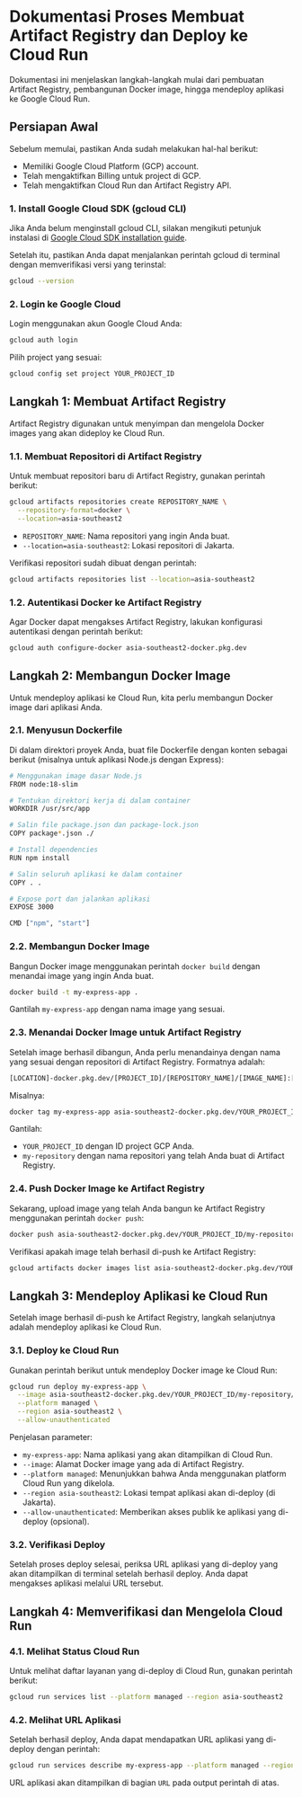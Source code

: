 # Dokumentasi Proses Membuat Artifact Registry dan Deploy ke Cloud Run

Dokumentasi ini menjelaskan langkah-langkah mulai dari pembuatan Artifact Registry, pembangunan Docker image, hingga mendeploy aplikasi ke Google Cloud Run.

## Persiapan Awal
Sebelum memulai, pastikan Anda sudah melakukan hal-hal berikut:

* Memiliki Google Cloud Platform (GCP) account.
* Telah mengaktifkan Billing untuk project di GCP.
* Telah mengaktifkan Cloud Run dan Artifact Registry API.

### 1. Install Google Cloud SDK (gcloud CLI)
Jika Anda belum menginstall gcloud CLI, silakan mengikuti petunjuk instalasi di [Google Cloud SDK installation guide](https://cloud.google.com/sdk/docs/install).

Setelah itu, pastikan Anda dapat menjalankan perintah gcloud di terminal dengan memverifikasi versi yang terinstal:

```bash
gcloud --version
```
### 2. Login ke Google Cloud
Login menggunakan akun Google Cloud Anda:
```bash
gcloud auth login
```
Pilih project yang sesuai:
```bash
gcloud config set project YOUR_PROJECT_ID
```

## Langkah 1: Membuat Artifact Registry
Artifact Registry digunakan untuk menyimpan dan mengelola Docker images yang akan dideploy ke Cloud Run.

### 1.1. Membuat Repositori di Artifact Registry
Untuk membuat repositori baru di Artifact Registry, gunakan perintah berikut:
```bash
gcloud artifacts repositories create REPOSITORY_NAME \
  --repository-format=docker \
  --location=asia-southeast2
```

* `REPOSITORY_NAME`: Nama repositori yang ingin Anda buat.
* `--location=asia-southeast2`: Lokasi repositori di Jakarta.

Verifikasi repositori sudah dibuat dengan perintah:
```bash
gcloud artifacts repositories list --location=asia-southeast2
```

### 1.2. Autentikasi Docker ke Artifact Registry
Agar Docker dapat mengakses Artifact Registry, lakukan konfigurasi autentikasi dengan perintah berikut:
```bash
gcloud auth configure-docker asia-southeast2-docker.pkg.dev
```

## Langkah 2: Membangun Docker Image
Untuk mendeploy aplikasi ke Cloud Run, kita perlu membangun Docker image dari aplikasi Anda.

### 2.1. Menyusun Dockerfile
Di dalam direktori proyek Anda, buat file Dockerfile dengan konten sebagai berikut (misalnya untuk aplikasi Node.js dengan Express):
```bash
# Menggunakan image dasar Node.js
FROM node:18-slim

# Tentukan direktori kerja di dalam container
WORKDIR /usr/src/app

# Salin file package.json dan package-lock.json
COPY package*.json ./

# Install dependencies
RUN npm install

# Salin seluruh aplikasi ke dalam container
COPY . .

# Expose port dan jalankan aplikasi
EXPOSE 3000

CMD ["npm", "start"]
```

### 2.2. Membangun Docker Image
Bangun Docker image menggunakan perintah `docker build` dengan menandai image yang ingin Anda buat.
```bash
docker build -t my-express-app .
```
Gantilah `my-express-app` dengan nama image yang sesuai.

### 2.3. Menandai Docker Image untuk Artifact Registry
Setelah image berhasil dibangun, Anda perlu menandainya dengan nama yang sesuai dengan repositori di Artifact Registry. Formatnya adalah:
```bash
[LOCATION]-docker.pkg.dev/[PROJECT_ID]/[REPOSITORY_NAME]/[IMAGE_NAME]:[TAG]
```
Misalnya:
```bash
docker tag my-express-app asia-southeast2-docker.pkg.dev/YOUR_PROJECT_ID/my-repository/my-express-app:latest
```
Gantilah:

* `YOUR_PROJECT_ID` dengan ID project GCP Anda.
* `my-repository` dengan nama repositori yang telah Anda buat di Artifact Registry.

### 2.4. Push Docker Image ke Artifact Registry
Sekarang, upload image yang telah Anda bangun ke Artifact Registry menggunakan perintah `docker push`:
```bash
docker push asia-southeast2-docker.pkg.dev/YOUR_PROJECT_ID/my-repository/my-express-app:latest
```
Verifikasi apakah image telah berhasil di-push ke Artifact Registry:
```bash
gcloud artifacts docker images list asia-southeast2-docker.pkg.dev/YOUR_PROJECT_ID/my-repository
```

## Langkah 3: Mendeploy Aplikasi ke Cloud Run
Setelah image berhasil di-push ke Artifact Registry, langkah selanjutnya adalah mendeploy aplikasi ke Cloud Run.

### 3.1. Deploy ke Cloud Run
Gunakan perintah berikut untuk mendeploy Docker image ke Cloud Run:
```bash
gcloud run deploy my-express-app \
  --image asia-southeast2-docker.pkg.dev/YOUR_PROJECT_ID/my-repository/my-express-app:latest \
  --platform managed \
  --region asia-southeast2 \
  --allow-unauthenticated
```
Penjelasan parameter:

* `my-express-app`: Nama aplikasi yang akan ditampilkan di Cloud Run.
* `--image`: Alamat Docker image yang ada di Artifact Registry.
* `--platform managed`: Menunjukkan bahwa Anda menggunakan platform Cloud Run yang dikelola.
* `--region asia-southeast2`: Lokasi tempat aplikasi akan di-deploy (di Jakarta).
* `--allow-unauthenticated`: Memberikan akses publik ke aplikasi yang di-deploy (opsional).

### 3.2. Verifikasi Deploy
Setelah proses deploy selesai, periksa URL aplikasi yang di-deploy yang akan ditampilkan di terminal setelah berhasil deploy. Anda dapat mengakses aplikasi melalui URL tersebut.

## Langkah 4: Memverifikasi dan Mengelola Cloud Run

### 4.1. Melihat Status Cloud Run
Untuk melihat daftar layanan yang di-deploy di Cloud Run, gunakan perintah berikut:
```bash
gcloud run services list --platform managed --region asia-southeast2
```

### 4.2. Melihat URL Aplikasi
Setelah berhasil deploy, Anda dapat mendapatkan URL aplikasi yang di-deploy dengan perintah:
```bash
gcloud run services describe my-express-app --platform managed --region asia-southeast2
```
URL aplikasi akan ditampilkan di bagian `URL` pada output perintah di atas.

